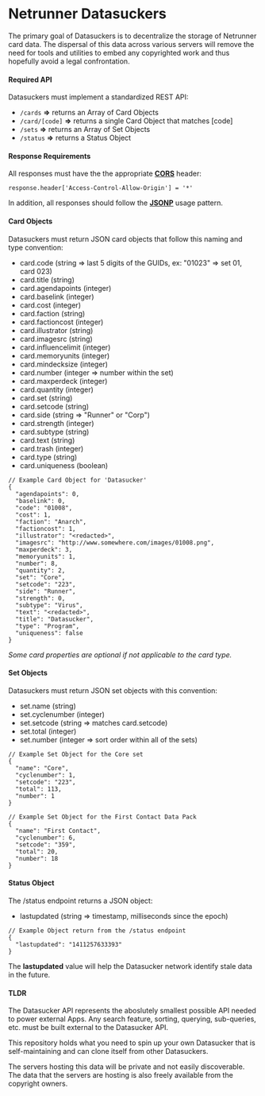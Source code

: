 Netrunner Datasuckers
=====================

The primary goal of Datasuckers is to decentralize the storage of Netrunner card data. The dispersal of this data across various servers will remove the need for tools and utilities to embed any copyrighted work and thus hopefully avoid a legal confrontation.

#### Required API
Datasuckers must implement a standardized REST API:
- `/cards` **=>** returns an Array of Card Objects
- `/card/[code]` **=>** returns a single Card Object that matches [code]
- `/sets` **=>** returns an Array of Set Objects
- `/status` **=>** returns a Status Object

#### Response Requirements
All responses must have the the appropriate **[CORS](http://en.wikipedia.org/wiki/Cross-origin_resource_sharing)** header:
```
response.header['Access-Control-Allow-Origin'] = '*'
```
In addition, all responses should follow the **[JSONP](http://en.wikipedia.org/wiki/JSONP)** usage pattern.

#### Card Objects
Datasuckers must return JSON card objects that follow this naming and type convention:
- card.code (string => last 5 digits of the GUIDs, ex: "01023" => set 01, card 023)
- card.title (string)
- card.agendapoints (integer)
- card.baselink (integer)
- card.cost (integer)
- card.faction (string)
- card.factioncost (integer)
- card.illustrator (string)
- card.imagesrc (string)
- card.influencelimit (integer)
- card.memoryunits (integer)
- card.mindecksize (integer)
- card.number (integer => number within the set)
- card.maxperdeck (integer)
- card.quantity (integer)
- card.set (string)
- card.setcode (string)
- card.side (string => "Runner" or "Corp")
- card.strength (integer)
- card.subtype (string)
- card.text (string)
- card.trash (integer)
- card.type (string)
- card.uniqueness (boolean)
```
// Example Card Object for 'Datasucker'
{
  "agendapoints": 0,
  "baselink": 0,
  "code": "01008",
  "cost": 1,
  "faction": "Anarch",
  "factioncost": 1,
  "illustrator": "<redacted>",
  "imagesrc": "http://www.somewhere.com/images/01008.png",
  "maxperdeck": 3,
  "memoryunits": 1,
  "number": 8,
  "quantity": 2,
  "set": "Core",
  "setcode": "223",
  "side": "Runner",
  "strength": 0,
  "subtype": "Virus",
  "text": "<redacted>",
  "title": "Datasucker",
  "type": "Program",
  "uniqueness": false
}
```
*Some card properties are optional if not applicable to the card type.*

#### Set Objects
Datasuckers must return JSON set objects with this convention:
- set.name (string)
- set.cyclenumber (integer)
- set.setcode (string => matches card.setcode)
- set.total (integer)
- set.number (integer => sort order within all of the sets)
```
// Example Set Object for the Core set
{
  "name": "Core",
  "cyclenumber": 1,
  "setcode": "223",
  "total": 113,
  "number": 1
}

// Example Set Object for the First Contact Data Pack
{
  "name": "First Contact",
  "cyclenumber": 6,
  "setcode": "359",
  "total": 20,
  "number": 18
}
```

#### Status Object
The /status endpoint returns a JSON object:
- lastupdated (string => timestamp, milliseconds since the epoch)
```
// Example Object return from the /status endpoint
{
  "lastupdated": "1411257633393"
}
```
The **lastupdated** value will help the Datasucker network identify stale data in the future.


#### TLDR
The Datasucker API represents the aboslutely smallest possible API needed to power external Apps.
Any search feature, sorting, querying, sub-queries, etc. must be built external to the Datasucker API.

This repository holds what you need to spin up your own Datasucker that is self-maintaining and can clone itself from other Datasuckers.

The servers hosting this data will be private and not easily discoverable. The data that the servers are hosting is also freely available from the copyright owners.

